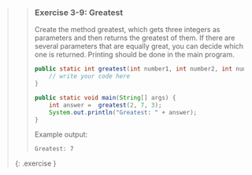 <!-- WAS 3-3 -->
>> ### Exercise 3-9: Greatest
>> 
>> Create the method greatest, which gets three integers as parameters and then returns the greatest of them. If there are several parameters that are equally great, you can decide which one is returned. Printing should be done in the main program.
>> 
>>```java
>> public static int greatest(int number1, int number2, int number3) {
>>     // write your code here
>> }
>> 
>> public static void main(String[] args) {
>>     int answer =  greatest(2, 7, 3);
>>     System.out.println("Greatest: " + answer);
>> }
>>```
>>     
>> Example output:
>> 
>>```output
>> Greatest: 7
>>```
>{: .exercise }